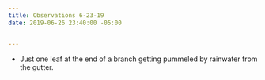 ```yaml
---
title: Observations 6-23-19
date: 2019-06-26 23:40:00 -05:00


---
```


- Just one leaf at the end of a branch getting pummeled by rainwater from the gutter.